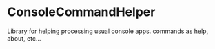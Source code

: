 # ConsoleCommandHelper
Library for helping processing usual console apps. commands as help, about, etc... 
